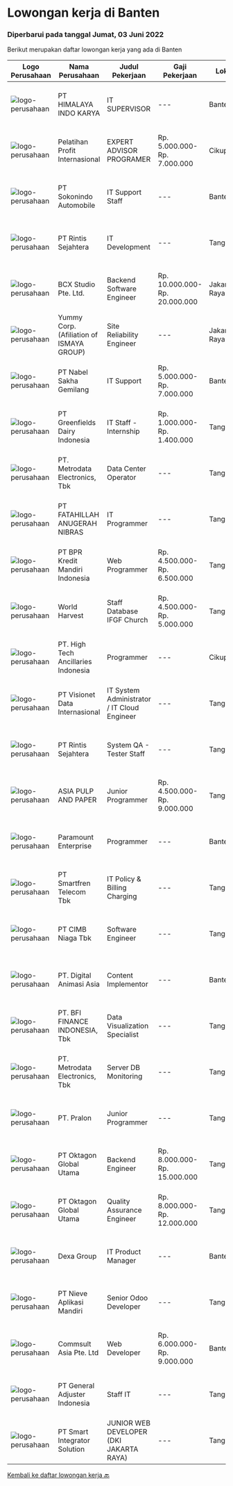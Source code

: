 
  # Lowongan kerja di Banten

  ### Diperbarui pada tanggal Jumat, 03 Juni 2022

  Berikut merupakan daftar lowongan kerja yang ada di Banten

  |Logo Perusahaan | Nama Perusahaan | Judul Pekerjaan | Gaji Pekerjaan | Lokasi | Deskripsi | Tanggal diunggah | Pranala |
  | -------------- | --------------- | --------------- | --------- | --------- | -------------- | ------- | ----------- |
  |![logo-perusahaan](https://image-service-cdn.seek.com.au/4d66bfd3c287048c5ace8e9b98c8bdf875d3b697/ee4dce1061f3f616224767ad58cb2fc751b8d2dc)|PT HIMALAYA INDO KARYA|IT SUPERVISOR|---|Banten|Job Description Establish a project management office (PMO), direct and coordinate the utilization of resources across divisions of the project to...|Kamis, 02 Juni 2022|https://www.jobstreet.co.id/id/job/it-supervisor-3894537?token=0~29313658-f3c4-4655-ace1-0014722343a9&sectionRank=1&jobId=jobstreet-id-job-3894537|
|![logo-perusahaan](https://image-service-cdn.seek.com.au/b9dba137718d1cd0226d54f7ff1592015489e660/ee4dce1061f3f616224767ad58cb2fc751b8d2dc)|Pelatihan Profit Internasional|EXPERT ADVISOR PROGRAMER|Rp. 5.000.000-Rp. 7.000.000|Cikupa|Deskripsi PekerjaanPERSYARATAN (REQUIREMENTS) Memiliki kemampuan membuat indikator custom atau robot berbasis MQL4 dan MQL5. Pengalaman Minimal 1...|Kamis, 02 Juni 2022|https://www.jobstreet.co.id/id/job/expert-advisor-programer-3893992?token=0~29313658-f3c4-4655-ace1-0014722343a9&sectionRank=2&jobId=jobstreet-id-job-3893992|
|![logo-perusahaan](https://image-service-cdn.seek.com.au/2f9920302bc315db390e5c53ccdea31702f84574/ee4dce1061f3f616224767ad58cb2fc751b8d2dc)|PT Sokonindo Automobile|IT Support Staff|---|Banten|Age maximum 30 years old Candidate must possess at least Bachelors Degree in Information Technology or equivalent Preferably familiar with ERP system...|Kamis, 02 Juni 2022|https://www.jobstreet.co.id/id/job/it-support-staff-3904709?token=0~29313658-f3c4-4655-ace1-0014722343a9&sectionRank=3&jobId=jobstreet-id-job-3904709|
|![logo-perusahaan](https://image-service-cdn.seek.com.au/4a69f7ffcb108464982bc6bd10fff8077a1e6436/ee4dce1061f3f616224767ad58cb2fc751b8d2dc)|PT Rintis Sejahtera|IT Development|---|Tangerang|Pendidikan Minimal S1, Teknik Informatika/Sistem Informasi/Teknik Komputer, IPK Minimal 3.00 Memiliki pengalaman sebagai Developer/Programmer minimal...|Kamis, 02 Juni 2022|https://www.jobstreet.co.id/id/job/it-development-3886385?token=0~29313658-f3c4-4655-ace1-0014722343a9&sectionRank=4&jobId=jobstreet-id-job-3886385|
|![logo-perusahaan](https://image-service-cdn.seek.com.au/21406f519358b8335deea1347e37dfc2ef150f79/ee4dce1061f3f616224767ad58cb2fc751b8d2dc)|BCX Studio Pte. Ltd.|Backend Software Engineer|Rp. 10.000.000-Rp. 20.000.000|Jakarta Raya|BCX Studio is a Singapore-based company, our mission is to build an enterprise-grade online commerce platform to empower SME to compete in the...|Kamis, 02 Juni 2022|https://www.jobstreet.co.id/id/job/backend-software-engineer-9589842/origin/sg?token=0~29313658-f3c4-4655-ace1-0014722343a9&sectionRank=5&jobId=jobstreet-sg-job-9589842|
|![logo-perusahaan](https://image-service-cdn.seek.com.au/31650ff453badea64713a1d706a5cdfb08345c98/ee4dce1061f3f616224767ad58cb2fc751b8d2dc)|Yummy Corp. (Afiliation of ISMAYA GROUP)|Site Reliability Engineer|---|Jakarta Raya|Create and configure system monitoring dashboard and alert notifications Ticketing System assignment Initial issue gathering to user to ensure correct...|Rabu, 01 Juni 2022|https://www.jobstreet.co.id/id/job/site-reliability-engineer-3893142?token=0~29313658-f3c4-4655-ace1-0014722343a9&sectionRank=6&jobId=jobstreet-id-job-3893142|
|![logo-perusahaan](https://i.ibb.co/sqvTCh9/112815900-stock-vector-no-image-available-icon-flat-vector.webp)|PT Nabel Sakha Gemilang|IT Support|Rp. 5.000.000-Rp. 7.000.000|Banten|Understanding using Microsoft Office.  Understanding the OSI and TCP/IP Concepts.  Understanding using Mikrotik / other router server Network services...|Kamis, 02 Juni 2022|https://www.jobstreet.co.id/id/job/it-support-3903741?token=0~29313658-f3c4-4655-ace1-0014722343a9&sectionRank=7&jobId=jobstreet-id-job-3903741|
|![logo-perusahaan](https://image-service-cdn.seek.com.au/83303068f9ae160443014a92d0ea77c84526e9cc/ee4dce1061f3f616224767ad58cb2fc751b8d2dc)|PT Greenfields Dairy Indonesia|IT Staff - Internship|Rp. 1.000.000-Rp. 1.400.000|Tangerang|Job Description: Build strong relation distributor (all region) Analyze and Correct System of Boznet Effectively manage Sales data Manage data retur,...|Rabu, 01 Juni 2022|https://www.jobstreet.co.id/id/job/it-staff-internship-3891718?token=0~29313658-f3c4-4655-ace1-0014722343a9&sectionRank=8&jobId=jobstreet-id-job-3891718|
|![logo-perusahaan](https://image-service-cdn.seek.com.au/0d75518309b56a3cff39daa569b0ba02cc7a22f2/ee4dce1061f3f616224767ad58cb2fc751b8d2dc)|PT. Metrodata Electronics, Tbk|Data Center Operator|---|Tangerang|KUALIFIKASI Minimal Diploma (D3) atau S1 Ilmu Komputer / Sistem Informasi / Teknologi Informasi atau Pendidikan setara Pengalaman minimal 2 tahun...|Kamis, 02 Juni 2022|https://www.jobstreet.co.id/id/job/data-center-operator-3904231?token=0~29313658-f3c4-4655-ace1-0014722343a9&sectionRank=9&jobId=jobstreet-id-job-3904231|
|![logo-perusahaan](https://image-service-cdn.seek.com.au/ae94e3b41632c59bb558255047fa50596172df4b/ee4dce1061f3f616224767ad58cb2fc751b8d2dc)|PT FATAHILLAH ANUGERAH NIBRAS|IT Programmer|---|Tangerang|Requirement: Possessed at least Bachelor Degree of Information Technology Have at least 2 years experience as Programmer Have experience in developing...|Kamis, 02 Juni 2022|https://www.jobstreet.co.id/id/job/it-programmer-3886855?token=0~29313658-f3c4-4655-ace1-0014722343a9&sectionRank=10&jobId=jobstreet-id-job-3886855|
|![logo-perusahaan](https://image-service-cdn.seek.com.au/982897e204ff91e7230df06e11e2165e5d5113c7/ee4dce1061f3f616224767ad58cb2fc751b8d2dc)|PT BPR Kredit Mandiri Indonesia|Web Programmer|Rp. 4.500.000-Rp. 6.500.000|Tangerang|Fasih dan paham PHP NATTIVE, MYSQL, CODEIGNITER, LARAVEL, API Memiliki pengalaman 1 tahun sebagai programmer Web dan pernah membuat aplikasi dari...|Jumat, 03 Juni 2022|https://www.jobstreet.co.id/id/job/web-programmer-3905407?token=0~29313658-f3c4-4655-ace1-0014722343a9&sectionRank=11&jobId=jobstreet-id-job-3905407|
|![logo-perusahaan](https://image-service-cdn.seek.com.au/2c885639e6fb94940fcb1602f0bdfa9b1c2da3af/ee4dce1061f3f616224767ad58cb2fc751b8d2dc)|World Harvest|Staff Database IFGF Church|Rp. 4.500.000-Rp. 5.000.000|Tangerang|Requirements Sarjana Teknik informatika Memiliki pengalaman kerja di bidang yang sama minimal 2 tahun Memiliki hati untuk melayani...|Kamis, 02 Juni 2022|https://www.jobstreet.co.id/id/job/staff-database-ifgf-church-3895283?token=0~29313658-f3c4-4655-ace1-0014722343a9&sectionRank=12&jobId=jobstreet-id-job-3895283|
|![logo-perusahaan](https://image-service-cdn.seek.com.au/2cc545a8fc3e7bd94d44f1e095c14b631dbc692b/ee4dce1061f3f616224767ad58cb2fc751b8d2dc)|PT. High Tech Ancillaries Indonesia|Programmer|---|Cikupa|Gambaran Pekerjaan : Membuat aplikasi desktop sesuai kebutuhan Perusahaan Maintenance aplikasi yang sudah berjalan Kualifikasi Pekerjaan : Pendidikan...|Kamis, 02 Juni 2022|https://www.jobstreet.co.id/id/job/programmer-3887229?token=0~29313658-f3c4-4655-ace1-0014722343a9&sectionRank=13&jobId=jobstreet-id-job-3887229|
|![logo-perusahaan](https://image-service-cdn.seek.com.au/a6b9a9d9debb082e30249fdb9d0753e07401180c/ee4dce1061f3f616224767ad58cb2fc751b8d2dc)|PT Visionet Data Internasional|IT System Administrator / IT Cloud Engineer|---|Tangerang|Requirements: Diploma or bachelor degree in Computer Science, Engineering or Information Technology or a related field preferred Minimum 3 year...|Rabu, 01 Juni 2022|https://www.jobstreet.co.id/id/job/it-system-administrator-it-cloud-engineer-3892171?token=0~29313658-f3c4-4655-ace1-0014722343a9&sectionRank=14&jobId=jobstreet-id-job-3892171|
|![logo-perusahaan](https://image-service-cdn.seek.com.au/cc48bb586022e873eb4c2d481da3be3d67467852/ee4dce1061f3f616224767ad58cb2fc751b8d2dc)|PT Rintis Sejahtera|System QA - Tester Staff|---|Tangerang|Kualifikasi: Usia Maksimal 30 Tahun Pendidikan S1 dari Jurusan Teknik Informatika/Sistem Informasi, IPK Minimal 2.80 Memiliki Pengalaman sebagai...|Kamis, 02 Juni 2022|https://www.jobstreet.co.id/id/job/system-qa-tester-staff-3904028?token=0~29313658-f3c4-4655-ace1-0014722343a9&sectionRank=15&jobId=jobstreet-id-job-3904028|
|![logo-perusahaan](https://image-service-cdn.seek.com.au/36a2feaca71ed37bd63769225373ce9c5cab5eea/ee4dce1061f3f616224767ad58cb2fc751b8d2dc)|ASIA PULP AND PAPER|Junior Programmer|Rp. 4.500.000-Rp. 9.000.000|Tangerang|Job Description1. Maintaining current and custom applications and systems2. Planning, developing and implementing programming projects3. Other task...|Jumat, 03 Juni 2022|https://www.jobstreet.co.id/id/job/junior-programmer-3905266?token=0~29313658-f3c4-4655-ace1-0014722343a9&sectionRank=16&jobId=jobstreet-id-job-3905266|
|![logo-perusahaan](https://image-service-cdn.seek.com.au/d47445267816148923316b2694acb574425a9562/ee4dce1061f3f616224767ad58cb2fc751b8d2dc)|Paramount Enterprise|Programmer|---|Banten|Design, Develop &amp; Analyst applications Participate in full app life-cycle: concept, design, build, deploy, test and release Keep up-to-date on...|Kamis, 02 Juni 2022|https://www.jobstreet.co.id/id/job/programmer-3894830?token=0~29313658-f3c4-4655-ace1-0014722343a9&sectionRank=17&jobId=jobstreet-id-job-3894830|
|![logo-perusahaan](https://image-service-cdn.seek.com.au/e33a62a047a936b13377186fb2f8be447b852b49/ee4dce1061f3f616224767ad58cb2fc751b8d2dc)|PT Smartfren Telecom Tbk|IT Policy & Billing Charging|---|Tangerang|Analyze &amp; Evaluate business users' requirements (through IT planning) which implementation of rating-charging, billing, product/services, QoS,...|Rabu, 01 Juni 2022|https://www.jobstreet.co.id/id/job/it-policy-billing-charging-3893199?token=0~29313658-f3c4-4655-ace1-0014722343a9&sectionRank=18&jobId=jobstreet-id-job-3893199|
|![logo-perusahaan](https://image-service-cdn.seek.com.au/2c6f6f12cb15b08239744ca7630b97fee07e84ce/ee4dce1061f3f616224767ad58cb2fc751b8d2dc)|PT CIMB Niaga Tbk|Software Engineer|---|Tangerang|Work on and maintain complex application development processes, develop applications/coding, and perform application testing to ensure applications...|Kamis, 02 Juni 2022|https://www.jobstreet.co.id/id/job/software-engineer-3894845?token=0~29313658-f3c4-4655-ace1-0014722343a9&sectionRank=19&jobId=jobstreet-id-job-3894845|
|![logo-perusahaan](https://image-service-cdn.seek.com.au/f361b780bbbab0e27ba721f469fa9b8e9f343f28/ee4dce1061f3f616224767ad58cb2fc751b8d2dc)|PT. Digital Animasi Asia|Content Implementor|---|Banten|Kualifikasi: Kandidat minimal SMA/SMK/Diploma jurusan apapun. Berpengalaman minimal 1 tahun bekerja di perusahaan bidang teknologi (Fresh graduate are...|Kamis, 02 Juni 2022|https://www.jobstreet.co.id/id/job/content-implementor-3893890?token=0~29313658-f3c4-4655-ace1-0014722343a9&sectionRank=20&jobId=jobstreet-id-job-3893890|
|![logo-perusahaan](https://image-service-cdn.seek.com.au/a6cf0c9900691813db703a94c273f5c310cd3774/ee4dce1061f3f616224767ad58cb2fc751b8d2dc)|PT. BFI FINANCE INDONESIA, Tbk|Data Visualization Specialist|---|Tangerang|Job Description Melakukan analisa data internal untuk mendapatkan insight bisnis yang baru, Melakukan modelling data (projection, regretion, dan...|Jumat, 03 Juni 2022|https://www.jobstreet.co.id/id/job/data-visualization-specialist-3905294?token=0~29313658-f3c4-4655-ace1-0014722343a9&sectionRank=21&jobId=jobstreet-id-job-3905294|
|![logo-perusahaan](https://image-service-cdn.seek.com.au/0d75518309b56a3cff39daa569b0ba02cc7a22f2/ee4dce1061f3f616224767ad58cb2fc751b8d2dc)|PT. Metrodata Electronics, Tbk|Server DB Monitoring|---|Tangerang|Deskripsi Pekerjaan :1. Melakukan aktifitas monitoring server dan database dengan menggunakan perangkat monitoring yang telah ada di Perusahaan.2....|Kamis, 02 Juni 2022|https://www.jobstreet.co.id/id/job/server-db-monitoring-3904746?token=0~29313658-f3c4-4655-ace1-0014722343a9&sectionRank=22&jobId=jobstreet-id-job-3904746|
|![logo-perusahaan](https://image-service-cdn.seek.com.au/6ae885ba45423a1c0577ececfa781b1bb42cf40a/ee4dce1061f3f616224767ad58cb2fc751b8d2dc)|PT. Pralon|Junior Programmer|---|Tangerang|As one of the market leaders, we are keeping up with the latest trend of technology. To do so, we are now seeking graduates who possess college degree...|Rabu, 01 Juni 2022|https://www.jobstreet.co.id/id/job/junior-programmer-3903624?token=0~29313658-f3c4-4655-ace1-0014722343a9&sectionRank=23&jobId=jobstreet-id-job-3903624|
|![logo-perusahaan](https://image-service-cdn.seek.com.au/462ddede2766e590d2e59fd8d4061712b1358edb/ee4dce1061f3f616224767ad58cb2fc751b8d2dc)|PT Oktagon Global Utama|Backend Engineer|Rp. 8.000.000-Rp. 15.000.000|Tangerang|Why Explore a Career at PT Oktagon Global UtamaWe are committed to helping users achieve their goals by paying close attention to every detail while...|Kamis, 02 Juni 2022|https://www.jobstreet.co.id/id/job/backend-engineer-3887346?token=0~29313658-f3c4-4655-ace1-0014722343a9&sectionRank=24&jobId=jobstreet-id-job-3887346|
|![logo-perusahaan](https://image-service-cdn.seek.com.au/462ddede2766e590d2e59fd8d4061712b1358edb/ee4dce1061f3f616224767ad58cb2fc751b8d2dc)|PT Oktagon Global Utama|Quality Assurance Engineer|Rp. 8.000.000-Rp. 12.000.000|Tangerang|Job Requirements Candidate must possess at least Bachelor's Degree in Computer Science/Information Technology or equivalent. At least 2 Year(s) of...|Kamis, 02 Juni 2022|https://www.jobstreet.co.id/id/job/quality-assurance-engineer-3894684?token=0~29313658-f3c4-4655-ace1-0014722343a9&sectionRank=25&jobId=jobstreet-id-job-3894684|
|![logo-perusahaan](https://image-service-cdn.seek.com.au/20eb5457edc7fd869c083282c179a130802d98a0/ee4dce1061f3f616224767ad58cb2fc751b8d2dc)|Dexa Group|IT Product Manager|---|Banten|Responsibilities: Direct and manage end to end process of the project and the team Translate business needs into functional requirements and...|Selasa, 31 Mei 2022|https://www.jobstreet.co.id/id/job/it-product-manager-3902416?token=0~29313658-f3c4-4655-ace1-0014722343a9&sectionRank=26&jobId=jobstreet-id-job-3902416|
|![logo-perusahaan](https://image-service-cdn.seek.com.au/26ef3ac55402508b89cd3343488e5fa9b248792e/ee4dce1061f3f616224767ad58cb2fc751b8d2dc)|PT Nieve Aplikasi Mandiri|Senior Odoo Developer|---|Tangerang|Qualification: Max. age 32 years old Min. Bachelor Degree in IT/Management Informatic/Information Systems Experienced in the same position at least 2...|Rabu, 01 Juni 2022|https://www.jobstreet.co.id/id/job/senior-odoo-developer-3891877?token=0~29313658-f3c4-4655-ace1-0014722343a9&sectionRank=27&jobId=jobstreet-id-job-3891877|
|![logo-perusahaan](https://image-service-cdn.seek.com.au/e78672fc7b8252f45b6ded047490dc39a99dcc94/ee4dce1061f3f616224767ad58cb2fc751b8d2dc)|Commsult Asia Pte. Ltd|Web Developer|Rp. 6.000.000-Rp. 9.000.000|Banten|Job Description Developing and maintaining websites running on different technologies and or platforms including Webflow, Wordpress, Hubspot, and...|Rabu, 01 Juni 2022|https://www.jobstreet.co.id/id/job/web-developer-3892424?token=0~29313658-f3c4-4655-ace1-0014722343a9&sectionRank=28&jobId=jobstreet-id-job-3892424|
|![logo-perusahaan](https://i.ibb.co/sqvTCh9/112815900-stock-vector-no-image-available-icon-flat-vector.webp)|PT General Adjuster Indonesia|Staff IT|---|Tangerang|Tanggung jawab: Maintain &amp; mengembangkan website Memiliki kemampuan untuk membuat aplikasi Membuat laporan perkembangan website dan aplikasi...|Senin, 30 Mei 2022|https://www.jobstreet.co.id/id/job/staff-it-3900191?token=0~29313658-f3c4-4655-ace1-0014722343a9&sectionRank=29&jobId=jobstreet-id-job-3900191|
|![logo-perusahaan](https://image-service-cdn.seek.com.au/dcc0c739879fa0827fa0b67f28e7a7c2730df814/ee4dce1061f3f616224767ad58cb2fc751b8d2dc)|PT Smart Integrator Solution|JUNIOR WEB DEVELOPER (DKI JAKARTA RAYA)|---|Tangerang|Responsibilities: Collaborating with our business analysts to analyze and understand requirements. Creating applications, forms, modules, user...|Kamis, 02 Juni 2022|https://www.jobstreet.co.id/id/job/junior-web-developer-dki-jakarta-raya-3904699?token=0~29313658-f3c4-4655-ace1-0014722343a9&sectionRank=30&jobId=jobstreet-id-job-3904699|


  [Kembali ke daftar lowongan kerja 🔙](../README.md#daftar-lowongan-kerja)
  